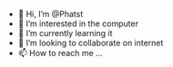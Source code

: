 - 👋 Hi, I’m @Phatst
- 👀 I’m interested in the computer 
- 🌱 I’m currently learning it
- 💞️ I’m looking to collaborate on internet
- 📫 How to reach me ...

<!---
Phatst/Phatst is a ✨ special ✨ repository because its `README.md` (this file) appears on your GitHub profile.
You can click the Preview link to take a look at your changes.
--->
